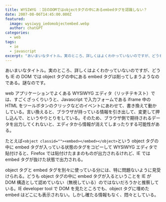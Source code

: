 ```yaml
---
title: WYSIWYG ：IEのDOMではobjectタグの中にあるembedタグを認識しない？
date: 2007-08-06T14:45:00.000Z
featured:
  image: wysiwyg_iedomobjectembed.webp
  author: chatGPT
categories:
  - web
tags:
  - ie
  - javascript
excerpt: "あいまいなタイトル。実のところ、詳しくはよくわかっていないのですが、どうもIEのDOMではobjectタグの中にあるembedタグは削ってしまうようなのである。謎なのです。  webアプリケーションでよくあるWYSIWYGエディタ（リッチテキスト）では、すごくざっくりいうと、Javascriptで入力フォームであるiframe中のHTMLをツールボタンのクリックなどのイベントにあわせて、書き換えて動かしている。言い換えると、ブラウザが持っている情報を引き出して、変更して押し込んで、というやりとりをしている。そのため、ブラウザ側で期待されるデータを出力してくれないと、エディタから情報が消えてしまったりする可能性がある。"
---
```


あいまいなタイトル。実のところ、詳しくはよくわかっていないのですが、どうも IE の DOM では object タグの中にある embed タグは削ってしまうようなのである。謎なのです。

web アプリケーションでよくある WYSIWYG エディタ（リッチテキスト）では、すごくざっくりいうと、Javascript で入力フォームである iframe 中の HTML をツールボタンのクリックなどのイベントにあわせて、書き換えて動かしている。言い換えると、ブラウザが持っている情報を引き出して、変更して押し込んで、というやりとりをしている。そのため、ブラウザ側で期待されるデータを出力してくれないと、エディタから情報が消えてしまったりする可能性がある。

たとえば`<object classid=""><embed></embed></object>`という object タグの中に embed タグが入っている状態のタグをコピーして WYSIWYG エディタで貼付けると、Firefox では貼付けたままのものが出力されるけれど、IE では embed タグが抜けた状態で出力される。

object タグと embed タグを別々に使っている分には、特に問題ないように見受けられる。どうも object タグの中に embed タグが入るということを IE が DOM 構造として認めていない（無視している）のではないだろうかと推察している。IE developer tool で DOM を見たところでも、object タグに埋めた embed はどこにも表示されない。しかし確たる情報もなく、悶々としている。
